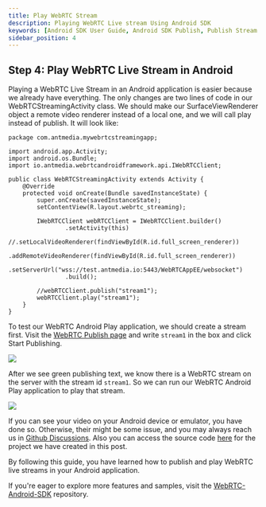 ```yaml
---
title: Play WebRTC Stream
description: Playing WebRTC Live stream Using Android SDK 
keywords: [Android SDK User Guide, Android SDK Publish, Publish Stream from your Android device, Ant Media Server Documentation, Ant Media Server Tutorials]
sidebar_position: 4
---
```


## Step 4: Play WebRTC Live Stream in Android

Playing a WebRTC Live Stream in an Android application is easier because we already have everything. The only changes are two lines of code in our WebRTCStreamingActivity class. We should make our SurfaceViewRenderer object a remote video renderer instead of a local one, and we will call play instead of publish. It will look like:

```
package com.antmedia.mywebrtcstreamingapp;

import android.app.Activity;
import android.os.Bundle;
import io.antmedia.webrtcandroidframework.api.IWebRTCClient;

public class WebRTCStreamingActivity extends Activity {
    @Override
    protected void onCreate(Bundle savedInstanceState) {
        super.onCreate(savedInstanceState);
        setContentView(R.layout.webrtc_streaming);

        IWebRTCClient webRTCClient = IWebRTCClient.builder()
                .setActivity(this)
                //.setLocalVideoRenderer(findViewById(R.id.full_screen_renderer))
                .addRemoteVideoRenderer(findViewById(R.id.full_screen_renderer))
                .setServerUrl("wss://test.antmedia.io:5443/WebRTCAppEE/websocket")
                .build();

        //webRTCClient.publish("stream1");
        webRTCClient.play("stream1");
    }
}
```

To test our WebRTC Android Play application, we should create a stream first. Visit the [WebRTC Publish page](https://antmedia.io/webrtc-samples/webrtc-publish-webrtc-play/) and write `stream1` in the box and click Start Publishing.

![](@site/static/img/sdk-integration/android-sdk/webrtc-android-play-application-test-1.png)

After we see green publishing text, we know there is a WebRTC stream on the server with the stream id `stream1`. So we can run our WebRTC Android Play application to play that stream.

![](@site/static/img/sdk-integration/android-sdk/webrtc-android-play-application.png)

If you can see your video on your Android device or emulator, you have done so. Otherwise, their might be some issue, and you may always reach us in [Github Discussions](https://github.com/orgs/ant-media/discussions). Also you can access the source code [here](https://github.com/burak-58/AMS_WebRTC_Android) for the project we have created in this post.

By following this guide, you have learned how to publish and play WebRTC live streams in your Android application.

If you're eager to explore more features and samples, visit the [WebRTC-Android-SDK](https://github.com/ant-media/WebRTC-Android-SDK/tree/master/webrtc-android-sample-app/src/main/java/io/antmedia/webrtc_android_sample_app) repository.
